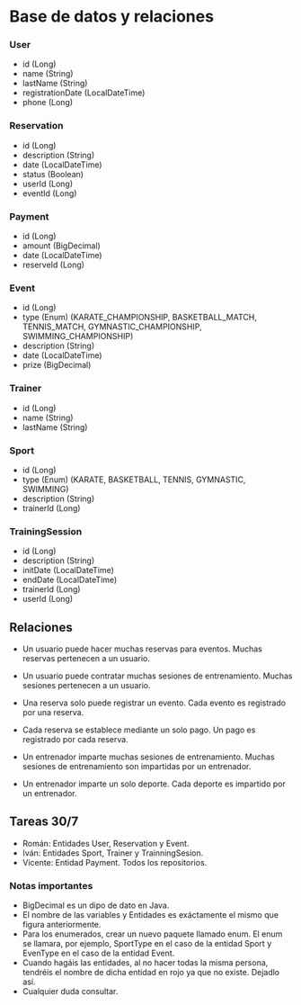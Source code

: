 # Base de datos y relaciones

### User

- id (Long)
- name (String)
- lastName (String)
- registrationDate (LocalDateTime)
- phone (Long)

### Reservation

- id (Long)
- description (String)
- date (LocalDateTime)
- status (Boolean)
- userId (Long)
- eventId (Long)

### Payment

- id (Long)
- amount (BigDecimal)
- date (LocalDateTime)
- reserveId (Long)

### Event

- id (Long)
- type (Enum) (KARATE_CHAMPIONSHIP, BASKETBALL_MATCH, TENNIS_MATCH, GYMNASTIC_CHAMPIONSHIP, SWIMMING_CHAMPIONSHIP)
- description (String)
- date (LocalDateTime)
- prize (BigDecimal)

### Trainer

- id (Long)
- name (String)
- lastName (String)

### Sport

- id (Long)
- type (Enum) (KARATE, BASKETBALL, TENNIS, GYMNASTIC, SWIMMING)
- description (String)
- trainerId (Long)

### TrainingSession

- id (Long)
- description (String)
- initDate (LocalDateTime)
- endDate (LocalDateTime)
- trainerId (Long)
- userId (Long)

## Relaciones

- Un usuario puede hacer muchas reservas para eventos. Muchas reservas pertenecen a un usuario.
- Un usuario puede contratar muchas sesiones de entrenamiento. Muchas sesiones pertenecen a un usuario.

- Una reserva solo puede registrar un evento. Cada evento es registrado por una reserva.
- Cada reserva se establece mediante un solo pago. Un pago es registrado por cada reserva.

- Un entrenador imparte muchas sesiones de entrenamiento. Muchas sesiones de entrenamiento son impartidas por un entrenador.
- Un entrenador imparte un solo deporte. Cada deporte es impartido por un entrenador.

## Tareas 30/7

- Román: Entidades User, Reservation y Event.
- Iván: Entidades Sport, Trainer y TrainningSesion.
- Vicente: Entidad Payment. Todos los repositorios.

### Notas importantes

- BigDecimal es un dipo de dato en Java.
- El nombre de las variables y Entidades es exáctamente el mismo que figura anteriormente.
- Para los enumerados, crear un nuevo paquete llamado enum. El enum se llamara, por ejemplo, SportType en el caso de la entidad Sport y EvenType en el caso de la entidad Event.
- Cuando hagáis las entidades, al no hacer todas la misma persona, tendréis el nombre de dicha entidad en rojo ya que no existe. Dejadlo así.
- Cualquier duda consultar.
    


